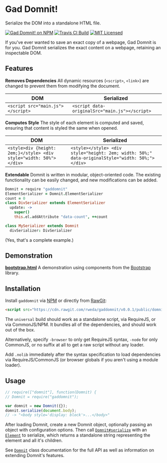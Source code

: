 # Gad Domnit!
Serialize the DOM into a standalone HTML file.

[![Gad Domnit! on NPM](https://img.shields.io/npm/v/gaddomnit.svg)](https://www.npmjs.com/package/gaddomnit)
[![Travis CI Build](https://img.shields.io/travis/rweda/gaddomnit.svg)](https://travis-ci.org/rweda/gaddomnit)
[![MIT Licensed](https://img.shields.io/github/license/rweda/gaddomnit.svg)](https://github.com/rweda/gaddomnit/blob/master/LICENSE)

If you've ever wanted to save an exact copy of a webpage, Gad Domnit is for you.
Gad Domnit serializes the exact content on a webpage, retaining an inspectable DOM.

## Features

**Removes Dependencies** All dynamic resources (`<script>`, `<link>`) are changed to prevent them from modifying the
document.

| DOM | Serialized |
| --- | ---------- |
| `<script src="main.js"></script>` | `<script data-originalSrc="main.js"></script>` |

**Computes Style** The style of each element is computed and saved, ensuring that content is styled the same when
opened.

| DOM | Serialized |
| --- | ---------- |
| `<style>div {height: 2em;}</style> <div style="width: 50%"></div>` | `<style></style> <div style="height: 2em; width: 50%;" data-originalStyle="width: 50%;"></div>` |

**Extendable** Domnit is written in modular, object-oriented code.  The existing functionality can be easily changed,
and new modifications can be added.

```coffee
Domnit = require "gaddomnit"
ElementSerializer = Domnit.ElementSerializer
count = 0
class DivSerializer extends ElementSerializer
  update: ->
    super()
    this.el.addAttribute "data-count", ++count

class MySerializer extends Domnit
  divSerializer: DivSerializer
```
(Yes, that's a complete example.)

## Demonstration

**[bootstrap.html][demo:bootstrap]** A demonstration using components from the [Bootstrap] library.

## Installation

Install `gaddomnit` via [NPM](https://www.npmjs.com/) or directly from [RawGit](http://rawgit.com/):

```html
<script src="https://cdn.rawgit.com/rweda/gaddomnit/v0.0.1/public/domnit-universal.min.js"></script>
```

The `universal` build should work as a standalone script, via RequireJS, or via CommonJS/NPM.
It bundles all of the dependencies, and should work out of the box.

Alternatively, specify `-browser` to only get RequireJS syntax, `-node` for only CommonJS, or no suffix at all to get
a raw script without any loader.

Add `.nolib` immediately after the syntax specification to load dependencies via RequireJS/CommonJS (or browser globals
if you aren't using a module loader).

## Usage

```js
// require(["domnit"], function(Domnit) {
// Domnit = require("gaddomnit");

var domnit = new Domnit({});
domnit.serialize(document.body);
// -> "<body style='display: block'>...</body>"
```

After loading Domnit, create a new Domnit object, optionally passing an object with configuration options.
Then call [`Domnit#serialize`][Domnit#serialize] with an [`Element`](https://developer.mozilla.org/en-US/docs/Web/API/Element) to
serialize, which returns a standalone string representing the element and all it's children.

See [`Domnit`][Domnit] class documentation for the full API as well as information on extending Domnit's features.

[Domnit]: https://rweda.github.io/gaddomnit/#https://rweda.github.io/gaddomnit/class/Domnit.html
[Domnit#serialize]: https://rweda.github.io/gaddomnit/#https://rweda.github.io/gaddomnit/class/Domnit.html#serialize-dynamic
[demo:bootstrap]: https://rweda.github.io/gaddomnit/demo/bootstrap.html
[Bootstrap]: http://getbootstrap.com/
